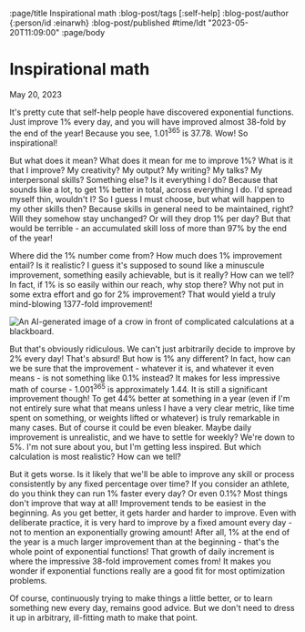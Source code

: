 :page/title Inspirational math
:blog-post/tags [:self-help]
:blog-post/author {:person/id :einarwh}
:blog-post/published #time/ldt "2023-05-20T11:09:00"
:page/body

# Inspirational math

<p class="blog-post-date">May 20, 2023</p>

It's pretty cute that self-help people have discovered exponential functions. Just improve 1% every day, and you will have improved almost 38-fold by the end of the year! Because you see, 1.01<sup>365</sup> is 37.78. Wow! So inspirational!

But what does it mean? What does it mean for me to improve 1%? What is it that I improve? My creativity? My output? My writing? My talks? My interpersonal skills? Something else? Is it everything I do? Because that sounds like a lot, to get 1% better in total, across everything I do. I'd spread myself thin, wouldn't I? So I guess I must choose, but what will happen to my other skills then? Because skills in general need to be maintained, right? Will they somehow stay unchanged? Or will they drop 1% per day? But that would be terrible - an accumulated skill loss of more than 97% by the end of the year!

Where did the 1% number come from? How much does 1% improvement entail? Is it realistic? I guess it's supposed to sound like a minuscule improvement, something easily achievable, but is it really? How can we tell? In fact, if 1% is so easily within our reach, why stop there? Why not put in some extra effort and go for 2% improvement? That would yield a truly mind-blowing 1377-fold improvement!

![An AI-generated image of a crow in front of complicated calculations at a blackboard.](/images/crow-at-a-blackboard.png)

But that's obviously ridiculous. We can't just arbitrarily decide to improve by 2% every day! That's absurd! But how is 1% any different? In fact, how can we be sure that the improvement - whatever it is, and whatever it even means - is not something like 0.1% instead? It makes for less impressive math of course - 1.001<sup>365</sup> is approximately 1.44. It is still a significant improvement though! To get 44% better at something in a year (even if I'm not entirely sure what that means unless I have a very clear metric, like time spent on something, or weights lifted or whatever) is truly remarkable in many cases. But of course it could be even bleaker. Maybe daily improvement is unrealistic, and we have to settle for weekly? We're down to 5%. I'm not sure about you, but I'm getting less inspired. But which calculation is most realistic? How can we tell?

But it gets worse. Is it likely that we'll be able to improve any skill or process consistently by any fixed percentage over time? If you consider an athlete, do you think they can run 1% faster every day? Or even 0.1%? Most things don't improve that way at all! Improvement tends to be easiest in the beginning. As you get better, it gets harder and harder to improve. Even with deliberate practice, it is very hard to improve by a fixed amount every day - not to mention an exponentially growing amount! After all, 1% at the end of the year is a much larger improvement than at the beginning - that's the whole point of exponential functions! That growth of daily increment is where the impressive 38-fold improvement comes from! It makes you wonder if exponential functions really are a good fit for most optimization problems.

Of course, continuously trying to make things a little better, or to learn something new every day, remains good advice. But we don't need to dress it up in arbitrary, ill-fitting math to make that point.
